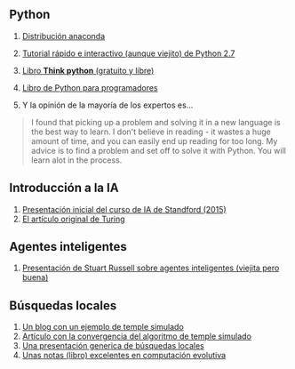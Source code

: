 ## Python

1. [Distribución anaconda](https://www.continuum.io/downloads)

2. [Tutorial rápido e interactivo (aunque viejito) de Python 2.7](http://www.learnpython.org)

3. [Libro **Think python** (gratuito y libre)](http://www.greenteapress.com/thinkpython/)

4. [Libro de Python para programadores](http://www.diveintopython.net)

5. Y la opinión de la mayoría de los expertos es... 

> I found that picking up a problem and solving it in a new language is the best way to learn. 
> I don't believe in reading - it wastes a huge amount of time, and you can easily end up reading for too long.
> My advice is to find a problem and set off to solve it with Python. You will learn alot in the process.


## Introducción a la IA

1. [Presentación inicial del curso de IA de Standford (2015)](http://web.stanford.edu/class/cs221/lectures/overview.pdf)
2. [El artículo original de Turing](http://www.csee.umbc.edu/courses/471/papers/turing.pdf)

## Agentes inteligentes

1. [Presentación de Stuart Russell sobre agentes inteligentes (viejita pero buena)](http://aima.eecs.berkeley.edu/slides-pdf/chapter02.pdf)

## Búsquedas locales

1. [Un blog con un ejemplo de temple simulado](http://apmonitor.com/me575/index.php/Main/SimulatedAnnealing)
2. [Artículo con la convergencia del algoritmo de temple simulado](http://www.mit.edu/~dbertsim/papers/Optimization/Simulated%20annealing.pdf)
3. [Una presentación generica de búsquedas locales](http://www.autonlab.org/tutorials/hillclimb02.pdf)
4. [Unas notas (libro) excelentes en computación evolutiva](http://delta.cs.cinvestav.mx/~ccoello/compevol/apuntes.pdf)
